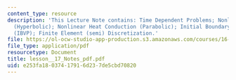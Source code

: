 ```yaml
---
content_type: resource
description: 'This Lecture Note contains: Time Dependent Problems; Nonlinear Elastodynamics
  (Hyperbolic); Nonlinear Heat Conduction (Parabolic); Initial Boundary Value Problem
  (IBVP); Finite Element (semi) Discretization.'
file: https://ol-ocw-studio-app-production.s3.amazonaws.com/courses/16-225-computational-mechanics-of-materials-fall-2003/e253fa18037417916d237de5cbd70820_lesson__17_Notes_pdf.pdf
file_type: application/pdf
resourcetype: Document
title: lesson__17_Notes_pdf.pdf
uid: e253fa18-0374-1791-6d23-7de5cbd70820
---
```

